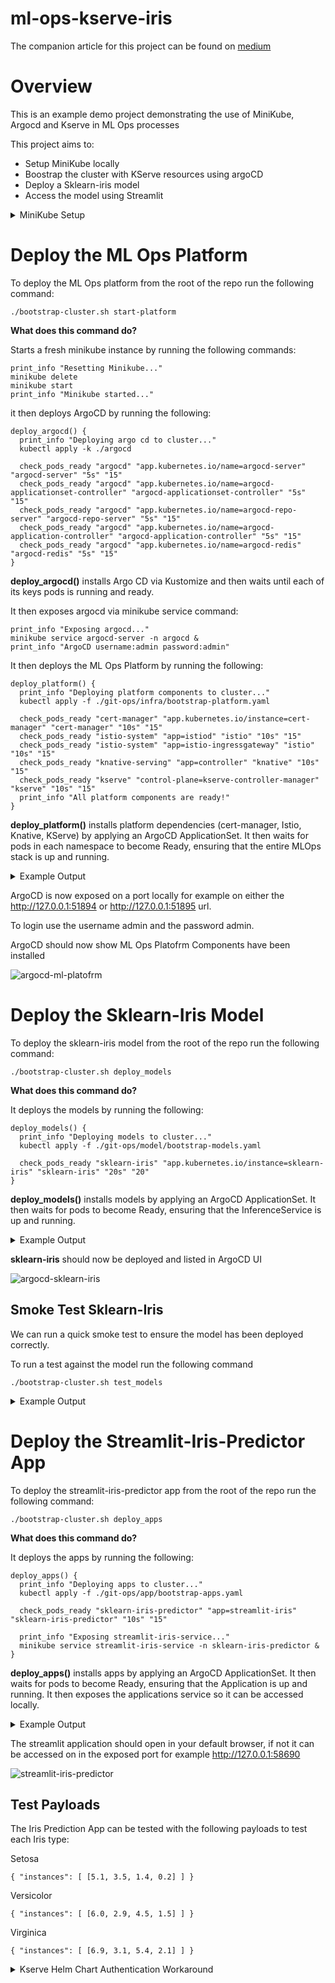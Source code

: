# ml-ops-kserve-iris

The companion article for this project can be found on [medium](https://medium.com/@jaybono30/deploy-a-scikit-learn-iris-model-on-a-gitops-driven-mlops-platform-with-minikube-argo-cd-kserve-b2f3e2d586aa)

# Overview
This is an example demo project demonstrating the use of MiniKube, Argocd and Kserve in ML Ops processes

This project aims to:

* Setup MiniKube locally
* Boostrap the cluster with KServe resources using argoCD
* Deploy a Sklearn-iris model
* Access the model using Streamlit

<details>
<summary>MiniKube Setup</summary>

## Check Minikube is installed

To check that minikube is installed run the following command:
```shell
minkube version
```

If Minikube is installed, you will see the version number printed out, like this:
```shell
minikube version: v1.25.2
```

If the following result is returned then minikube is not installed
```shell
zsh: command not found: minikube
```

### Installing Minikube

Install Minikube with homebrew with the following command:
```shell
brew install minikube
```

## Check Minikube is running

To ensure minikube us running run the following command:
```shell
minikube status
```

If the result is as follows the minikube needs to be started:
```shell
~ % minikube status
minikube
type: Control Plane
host: Stopped
kubelet: Stopped
apiserver: Stopped
kubeconfig: Stopped
```

## Starting Minikube

To start Minikube run the commands below

```shell
minikube start --addons=dashboard
```
<details>
<summary>Add additional nodes (optional)</summary>

### Add additional nodes and labels 

```shell
minikube node add
```

Check nodes

```shell
kubectl get nodes
```

Label Nodes
```shell
kubectl label nodes minikube nodegroup=infra
kubectl label nodes minikube-1 nodegroup=application
kubectl label nodes minikube-2 nodegroup=model
```
</details>

## Stopping Minikube Cluster

```shell
minikube stop
```

## Deleting or Resetting Minikube

```shell
minikube delete
```
</details>

# Deploy the ML Ops Platform
To deploy the ML Ops platform from the root of the repo run the following command:

```shell
./bootstrap-cluster.sh start-platform
```

**What does this command do?**

Starts a fresh minikube instance by running the following commands:

```shell
print_info "Resetting Minikube..."
minikube delete
minikube start
print_info "Minikube started..."
```

it then deploys ArgoCD by running the following:

```shell
deploy_argocd() {
  print_info "Deploying argo cd to cluster..."
  kubectl apply -k ./argocd

  check_pods_ready "argocd" "app.kubernetes.io/name=argocd-server" "argocd-server" "5s" "15"
  check_pods_ready "argocd" "app.kubernetes.io/name=argocd-applicationset-controller" "argocd-applicationset-controller" "5s" "15"
  check_pods_ready "argocd" "app.kubernetes.io/name=argocd-repo-server" "argocd-repo-server" "5s" "15"
  check_pods_ready "argocd" "app.kubernetes.io/name=argocd-application-controller" "argocd-application-controller" "5s" "15"
  check_pods_ready "argocd" "app.kubernetes.io/name=argocd-redis" "argocd-redis" "5s" "15"
}
```

**deploy_argocd()** installs Argo CD via Kustomize and then waits until each of its keys pods is running and ready.

It then exposes argocd via minikube service command:

```shell
print_info "Exposing argocd..."
minikube service argocd-server -n argocd &
print_info "ArgoCD username:admin password:admin"
```

It then deploys the ML Ops Platform by running the following:

```shell
deploy_platform() {
  print_info "Deploying platform components to cluster..."
  kubectl apply -f ./git-ops/infra/bootstrap-platform.yaml

  check_pods_ready "cert-manager" "app.kubernetes.io/instance=cert-manager" "cert-manager" "10s" "15"
  check_pods_ready "istio-system" "app=istiod" "istio" "10s" "15"
  check_pods_ready "istio-system" "app=istio-ingressgateway" "istio" "10s" "15"
  check_pods_ready "knative-serving" "app=controller" "knative" "10s" "15"
  check_pods_ready "kserve" "control-plane=kserve-controller-manager" "kserve" "10s" "15"
  print_info "All platform components are ready!"
}
```

**deploy_platform()** installs platform dependencies (cert-manager, Istio, Knative, KServe) by applying an ArgoCD ApplicationSet. It then waits for pods in each namespace to become Ready, ensuring that the entire MLOps stack is up and running.

<details>
<summary>Example Output</summary>

```shell
ml-ops-kserve-iris % ./bootstrap-cluster.sh start_platform
[INFO] Starting Bootstrap...
[INFO] Resetting Minikube...
🔥  Deleting "minikube" in docker ...
🔥  Deleting container "minikube" ...
🔥  Removing /Users/jamesfairbairn/.minikube/machines/minikube ...
💀  Removed all traces of the "minikube" cluster.
😄  minikube v1.34.0 on Darwin 14.4 (arm64)
🎉  minikube 1.35.0 is available! Download it: https://github.com/kubernetes/minikube/releases/tag/v1.35.0
💡  To disable this notice, run: 'minikube config set WantUpdateNotification false'

✨  Automatically selected the docker driver
📌  Using Docker Desktop driver with root privileges
👍  Starting "minikube" primary control-plane node in "minikube" cluster
🚜  Pulling base image v0.0.45 ...
🔥  Creating docker container (CPUs=2, Memory=9200MB) ...
🐳  Preparing Kubernetes v1.31.0 on Docker 27.2.0 ...
    ▪ Generating certificates and keys ...
    ▪ Booting up control plane ...
    ▪ Configuring RBAC rules ...
🔗  Configuring bridge CNI (Container Networking Interface) ...
🔎  Verifying Kubernetes components...
    ▪ Using image gcr.io/k8s-minikube/storage-provisioner:v5
🌟  Enabled addons: default-storageclass, storage-provisioner
🏄  Done! kubectl is now configured to use "minikube" cluster and "default" namespace by default
[INFO] Minikube started...
[INFO] Minikube status...
minikube
type: Control Plane
host: Running
kubelet: Running
apiserver: Running
kubeconfig: Configured

[INFO] Deploying platform...
[INFO] Deploying argo cd to cluster...
# Warning: 'patchesStrategicMerge' is deprecated. Please use 'patches' instead. Run 'kustomize edit fix' to update your Kustomization automatically.
namespace/argocd created
customresourcedefinition.apiextensions.k8s.io/applications.argoproj.io created
customresourcedefinition.apiextensions.k8s.io/applicationsets.argoproj.io created
customresourcedefinition.apiextensions.k8s.io/appprojects.argoproj.io created
serviceaccount/argocd-application-controller created
serviceaccount/argocd-applicationset-controller created
serviceaccount/argocd-dex-server created
serviceaccount/argocd-notifications-controller created
serviceaccount/argocd-redis created
serviceaccount/argocd-repo-server created
serviceaccount/argocd-server created
role.rbac.authorization.k8s.io/argocd-application-controller created
role.rbac.authorization.k8s.io/argocd-applicationset-controller created
role.rbac.authorization.k8s.io/argocd-dex-server created
role.rbac.authorization.k8s.io/argocd-notifications-controller created
role.rbac.authorization.k8s.io/argocd-redis created
role.rbac.authorization.k8s.io/argocd-server created
clusterrole.rbac.authorization.k8s.io/argocd-application-controller created
clusterrole.rbac.authorization.k8s.io/argocd-applicationset-controller created
clusterrole.rbac.authorization.k8s.io/argocd-server created
rolebinding.rbac.authorization.k8s.io/argocd-application-controller created
rolebinding.rbac.authorization.k8s.io/argocd-applicationset-controller created
rolebinding.rbac.authorization.k8s.io/argocd-dex-server created
rolebinding.rbac.authorization.k8s.io/argocd-notifications-controller created
rolebinding.rbac.authorization.k8s.io/argocd-redis created
rolebinding.rbac.authorization.k8s.io/argocd-server created
clusterrolebinding.rbac.authorization.k8s.io/argocd-application-controller created
clusterrolebinding.rbac.authorization.k8s.io/argocd-applicationset-controller created
clusterrolebinding.rbac.authorization.k8s.io/argocd-server created
configmap/argocd-cm created
configmap/argocd-cmd-params-cm created
configmap/argocd-gpg-keys-cm created
configmap/argocd-notifications-cm created
configmap/argocd-rbac-cm created
configmap/argocd-ssh-known-hosts-cm created
configmap/argocd-tls-certs-cm created
secret/argocd-notifications-secret created
secret/argocd-secret created
secret/ml-ops-kserve-repo created
service/argocd-applicationset-controller created
service/argocd-dex-server created
service/argocd-metrics created
service/argocd-notifications-controller-metrics created
service/argocd-redis created
service/argocd-repo-server created
service/argocd-server created
service/argocd-server-metrics created
deployment.apps/argocd-applicationset-controller created
deployment.apps/argocd-dex-server created
deployment.apps/argocd-notifications-controller created
deployment.apps/argocd-redis created
deployment.apps/argocd-repo-server created
deployment.apps/argocd-server created
statefulset.apps/argocd-application-controller created
networkpolicy.networking.k8s.io/argocd-application-controller-network-policy created
networkpolicy.networking.k8s.io/argocd-applicationset-controller-network-policy created
networkpolicy.networking.k8s.io/argocd-dex-server-network-policy created
networkpolicy.networking.k8s.io/argocd-notifications-controller-network-policy created
networkpolicy.networking.k8s.io/argocd-redis-network-policy created
networkpolicy.networking.k8s.io/argocd-repo-server-network-policy created
networkpolicy.networking.k8s.io/argocd-server-network-policy created
[WARNING] ⏳ Waiting for argocd-server... Attempt 1/15
[WARNING] ⏳ Waiting for argocd-server... Attempt 2/15
[WARNING] ⏳ Waiting for argocd-server... Attempt 3/15
[WARNING] ⏳ Waiting for argocd-server... Attempt 4/15
pod/argocd-server-78b96b85f8-pclps condition met
[INFO] ✅ argocd-server is ready! (Waited 36s)
pod/argocd-applicationset-controller-696dcc7f6-hmkpv condition met
[INFO] ✅ argocd-applicationset-controller is ready! (Waited 0s)
[WARNING] ⏳ Waiting for argocd-repo-server... Attempt 1/15
pod/argocd-repo-server-c845956c5-csc8c condition met
[INFO] ✅ argocd-repo-server is ready! (Waited 10s)
pod/argocd-application-controller-0 condition met
[INFO] ✅ argocd-application-controller is ready! (Waited 1s)
pod/argocd-redis-5d5c4bb9b5-nghnd condition met
[INFO] ✅ argocd-redis is ready! (Waited 0s)
[INFO] Exposing argocd...
[INFO] ArgoCD username:admin password:admin
[INFO] Deploying platform components to cluster...
applicationset.argoproj.io/ml-ops-kserve-platform created
[WARNING] ⏳ Waiting for cert-manager... Attempt 1/15
|-----------|---------------|-------------|--------------|
| NAMESPACE |     NAME      | TARGET PORT |     URL      |
|-----------|---------------|-------------|--------------|
| argocd    | argocd-server |             | No node port |
|-----------|---------------|-------------|--------------|
😿  service argocd/argocd-server has no node port
❗  Services [argocd/argocd-server] have type "ClusterIP" not meant to be exposed, however for local development minikube allows you to access this !
🏃  Starting tunnel for service argocd-server.
|-----------|---------------|-------------|------------------------|
| NAMESPACE |     NAME      | TARGET PORT |          URL           |
|-----------|---------------|-------------|------------------------|
| argocd    | argocd-server |             | http://127.0.0.1:51894 |
|           |               |             | http://127.0.0.1:51895 |
|-----------|---------------|-------------|------------------------|
[argocd argocd-server  http://127.0.0.1:51894
http://127.0.0.1:51895]
❗  Because you are using a Docker driver on darwin, the terminal needs to be open to run it.
[WARNING] ⏳ Waiting for cert-manager... Attempt 2/15
[WARNING] ⏳ Waiting for cert-manager... Attempt 3/15
[WARNING] ⏳ Waiting for cert-manager... Attempt 4/15
[WARNING] ⏳ Waiting for cert-manager... Attempt 5/15
pod/cert-manager-6794b8d569-jkdfx condition met
[WARNING] ⏳ Waiting for cert-manager... Attempt 6/15
pod/cert-manager-6794b8d569-jkdfx condition met
pod/cert-manager-cainjector-7f69cd69f7-kjz2g condition met
pod/cert-manager-webhook-6cc5dccc4b-gd9bj condition met
[INFO] ✅ cert-manager is ready! (Waited 71s)
[WARNING] ⏳ Waiting for istio... Attempt 1/15
[WARNING] ⏳ Waiting for istio... Attempt 2/15
pod/istiod-5668b4464f-z4jwc condition met
[INFO] ✅ istio is ready! (Waited 30s)
[WARNING] ⏳ Waiting for istio... Attempt 1/15
[WARNING] ⏳ Waiting for istio... Attempt 2/15
[WARNING] ⏳ Waiting for istio... Attempt 3/15
[WARNING] ⏳ Waiting for istio... Attempt 4/15
[WARNING] ⏳ Waiting for istio... Attempt 5/15
pod/istio-ingressgateway-7f6cf75bbc-k5q4l condition met
[INFO] ✅ istio is ready! (Waited 76s)
pod/controller-7cf4fbd94-tz69m condition met
[INFO] ✅ knative is ready! (Waited 0s)
[WARNING] ⏳ Waiting for kserve... Attempt 1/15
pod/kserve-controller-manager-58c9c57c74-fnlp8 condition met
[INFO] ✅ kserve is ready! (Waited 16s)
[INFO] All platform components are ready!
[INFO] Bootstrap completed in 264 seconds
```

</details>

ArgoCD is now exposed on a port locally for example on either the http://127.0.0.1:51894 or http://127.0.0.1:51895 url. 

To login use the username admin and the password admin.

ArgoCD should now show ML Ops Platofrm Components have been installed

![argocd-ml-platofrm](./design/argocd-ml-platform.png)

# Deploy the Sklearn-Iris Model

To deploy the sklearn-iris model from the root of the repo run the following command:

```shell
./bootstrap-cluster.sh deploy_models
```

**What does this command do?**

It deploys the models by running the following:

```shell
deploy_models() {
  print_info "Deploying models to cluster..."
  kubectl apply -f ./git-ops/model/bootstrap-models.yaml

  check_pods_ready "sklearn-iris" "app.kubernetes.io/instance=sklearn-iris" "sklearn-iris" "20s" "20"
}
```

**deploy_models()** installs models by applying an ArgoCD ApplicationSet. It then waits for pods to become Ready, ensuring that the InferenceService is up and running.

<details>
<summary>Example Output</summary>

```shell
ml-ops-kserve-iris % ./bootstrap-cluster.sh deploy_models
[INFO] Deploying models...
[INFO] Deploying models to cluster...
applicationset.argoproj.io/ml-ops-kserve-models created
[WARNING] ⏳ Waiting for sklearn-iris... Attempt 1/20
pod/sklearn-iris-predictor-00001-deployment-8766fcd58-49vgz condition met
[INFO] ✅ sklearn-iris is ready! (Waited 22s)
```

</details>

**sklearn-iris** should now be deployed and listed in ArgoCD UI

![argocd-sklearn-iris](design/argocd-sklearn-iris.png)

## Smoke Test Sklearn-Iris

We can run a quick smoke test to ensure the model has been deployed correctly.

To run a test against the model run the following command

```shell
./bootstrap-cluster.sh test_models
```

<details>
<summary>Example Output</summary>

```shell
[INFO] Testing model...
[INFO] Retrieving Ingress Gateway Service...
[INFO] Ingress Gateway Service: istio-ingressgateway
[INFO] Starting port-forwarding for Ingress Gateway Service on local port 8081 to target port 80...
[INFO] Port-forward process started with PID 74345
[INFO] Retrieving the service hostname from the sklearn-iris inferenceservice...
[INFO] Service Hostname: sklearn-iris.sklearn-iris.noveria.ai
[INFO] Ingress Host: localhost
[INFO] Ingress Port: 8081
[INFO] Sending prediction request...
*   Trying [::1]:8081...
* Connected to localhost (::1) port 8081
> POST /v1/models/sklearn-iris:predict HTTP/1.1
> Host: sklearn-iris.sklearn-iris.noveria.ai
> User-Agent: curl/8.4.0
> Accept: */*
> Content-Type: application/json
> Content-Length: 130
> 
< HTTP/1.1 200 OK
< content-length: 21
< content-type: application/json
< date: Thu, 24 Apr 2025 09:22:47 GMT
< server: istio-envoy
< x-envoy-upstream-service-time: 13
< 
* Connection #0 to host localhost left intact
{"predictions":[1,1]}
[INFO] Test complete...
```

</details>

# Deploy the Streamlit-Iris-Predictor App

To deploy the streamlit-iris-predictor app from the root of the repo run the following command:

```shell
./bootstrap-cluster.sh deploy_apps
```

**What does this command do?**

It deploys the apps by running the following:

```shell
deploy_apps() {
  print_info "Deploying apps to cluster..."
  kubectl apply -f ./git-ops/app/bootstrap-apps.yaml

  check_pods_ready "sklearn-iris-predictor" "app=streamlit-iris" "sklearn-iris-predictor" "10s" "15"

  print_info "Exposing streamlit-iris-service..."
  minikube service streamlit-iris-service -n sklearn-iris-predictor &
}
```

**deploy_apps()** installs apps by applying an ArgoCD ApplicationSet. It then waits for pods to become Ready, ensuring that the Application is up and running. It then exposes the applications service so it can be accessed locally.

<details>
<summary>Example Output</summary>

```shell
ml-ops-kserve-iris % ./bootstrap-cluster.sh deploy_apps
[INFO] Deploying app...
[INFO] Deploying apps to cluster...
applicationset.argoproj.io/ml-ops-kserve-apps created
[WARNING] ⏳ Waiting for sklearn-iris-predictor... Attempt 1/15
pod/streamlit-iris-7b94db869b-djwst condition met
[INFO] ✅ sklearn-iris-predictor is ready! (Waited 5s)
[INFO] Exposing streamlit-iris-service...
jamesfairbairn@Jamess-MacBook-Pro ml-ops-kserve-iris % |------------------------|------------------------|-------------|--------------|
|       NAMESPACE        |          NAME          | TARGET PORT |     URL      |
|------------------------|------------------------|-------------|--------------|
| sklearn-iris-predictor | streamlit-iris-service |             | No node port |
|------------------------|------------------------|-------------|--------------|
😿  service sklearn-iris-predictor/streamlit-iris-service has no node port
❗  Services [sklearn-iris-predictor/streamlit-iris-service] have type "ClusterIP" not meant to be exposed, however for local development minikube allows you to access this !
🏃  Starting tunnel for service streamlit-iris-service.
|------------------------|------------------------|-------------|------------------------|
|       NAMESPACE        |          NAME          | TARGET PORT |          URL           |
|------------------------|------------------------|-------------|------------------------|
| sklearn-iris-predictor | streamlit-iris-service |             | http://127.0.0.1:58690 |
|------------------------|------------------------|-------------|------------------------|
🎉  Opening service sklearn-iris-predictor/streamlit-iris-service in default browser...
❗  Because you are using a Docker driver on darwin, the terminal needs to be open to run it.
```

</details>

The streamlit application should open in your default browser, if not it can be accessed on in the exposed port for example http://127.0.0.1:58690

![streamlit-iris-predictor](design/streamlit-iris-predictor.png)

## Test Payloads

The Iris Prediction App can be tested with the following payloads to test each Iris type:

Setosa
```shell
{ "instances": [ [5.1, 3.5, 1.4, 0.2] ] }
```

Versicolor
```shell
{ "instances": [ [6.0, 2.9, 4.5, 1.5] ] }
```

Virginica
```shell
{ "instances": [ [6.9, 3.1, 5.4, 2.1] ] }
```

<details>
<summary>Kserve Helm Chart Authentication Workaround</summary>

## KServe Helm Charts

There seems to be an authentication problem with using the KServe helms charts directly with ArgoCD and Kustomize

```shell
oci://ghcr.io/kserve/charts/kserve-crd --version v0.14.1
oci://ghcr.io/kserve/charts/kserve --version v0.14.1
```

A workaround is to pull down these charts locally and reference the local charts in the kustomize file

Add a folder called _charts_ to [Kserve deployment folder](git-ops/infra/kserve) to store the charts locally

In the _charts_ folder run the following commands
```shell
helm pull oci://ghcr.io/kserve/charts/kserve-crd --version v0.14.1 --untar
helm pull oci://ghcr.io/kserve/charts/kserve --version v0.14.1 --untar
```

Update the Kserve [kustomization.yaml](git-ops/infra/kserve/kustomization.yaml)
```yaml
namespace: kserve

resources:
 - namespace.yaml

helmGlobals:
  chartHome: ./charts

helmCharts:
  - name: kserve-crd
#    repo: oci://ghcr.io/kserve/charts/kserve-crd
    version: v0.14.1
    releaseName: kserve-crd
    namespace: kserve
  - name: kserve
#    repo: oci://ghcr.io/kserve/charts/kserve
    version: v0.14.1
    releaseName: kserve
    namespace: kserve
```
</details>